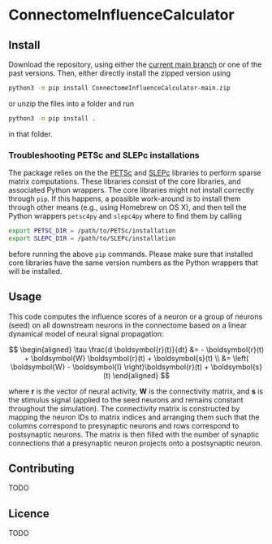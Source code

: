 # ConnectomeInfluenceCalculator

## Install

Download the repository, using either the [current main branch](https://github.com/DrugowitschLab/ConnectomeInfluenceCalculator/archive/refs/heads/main.zip) or one of the past versions. Then, either directly install the zipped version using
```sh
python3 -m pip install ConnectomeInfluenceCalculator-main.zip
```
or unzip the files into a folder and run
```sh
python3 -m pip install .
```
in that folder.

### Troubleshooting PETSc and SLEPc installations

The package relies on the the [PETSc](https://petsc.org/) and [SLEPc](https://slepc.upv.es) libraries to perform sparse matrix computations. These libraries consist of the core libraries, and associated Python wrappers. The core libraries might not install correctly through `pip`. If this happens, a possible work-around is to install them through other means (e.g., using Homebrew on OS X), and then tell the Python wrappers `petsc4py` and `slepc4py` where to find them by calling
```sh
export PETSC_DIR = /path/to/PETSc/installation
export SLEPC_DIR = /path/to/SLEPc/installation
```
before running the above `pip` commands. Please make sure that installed core libraries have the same version numbers as the Python wrappers that will be installed.

## Usage

This code computes the influence scores of a neuron or a group of neurons (seed) on all downstream neurons in the connectome based on a linear dynamical model of neural signal propagation: 

$$
\begin{aligned}
\tau \frac{d \boldsymbol{r}(t)}{dt} &= - \boldsymbol{r}(t) + \boldsymbol{W} \boldsymbol{r}(t) + \boldsymbol{s}(t) \\
&= \left( \boldsymbol{W} - \boldsymbol{I} \right)\boldsymbol{r}(t) + \boldsymbol{s}(t)
\end{aligned}
$$

where $\boldsymbol{r}$ is the vector of neural activity, $\boldsymbol{W}$ is the connectivity matrix, and $\boldsymbol{s}$ is the stimulus signal (applied to the seed neurons and remains constant throughout the simulation). The connectivity matrix is constructed by mapping the neuron IDs to matrix indices and arranging them such that the columns correspond to presynaptic neurons and rows correspond to postsynaptic neurons. The matrix is then filled with the number of synaptic connections that a presynaptic neuron projects onto a postsynaptic neuron.


## Contributing

TODO

## Licence

TODO
